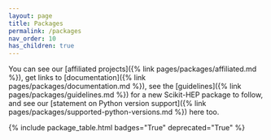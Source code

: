 ```yaml
---
layout: page
title: Packages
permalink: /packages
nav_order: 10
has_children: true
---
```


You can see our
[affiliated projects]({% link pages/packages/affiliated.md %}),
get links to [documentation]({% link pages/packages/documentation.md %}),
see the [guidelines]({% link pages/packages/guidelines.md %}) for a new Scikit-HEP
package to follow, and see our
[statement on Python version support]({% link pages/packages/supported-python-versions.md %}) here too.

{% include package_table.html badges="True" deprecated="True" %}
